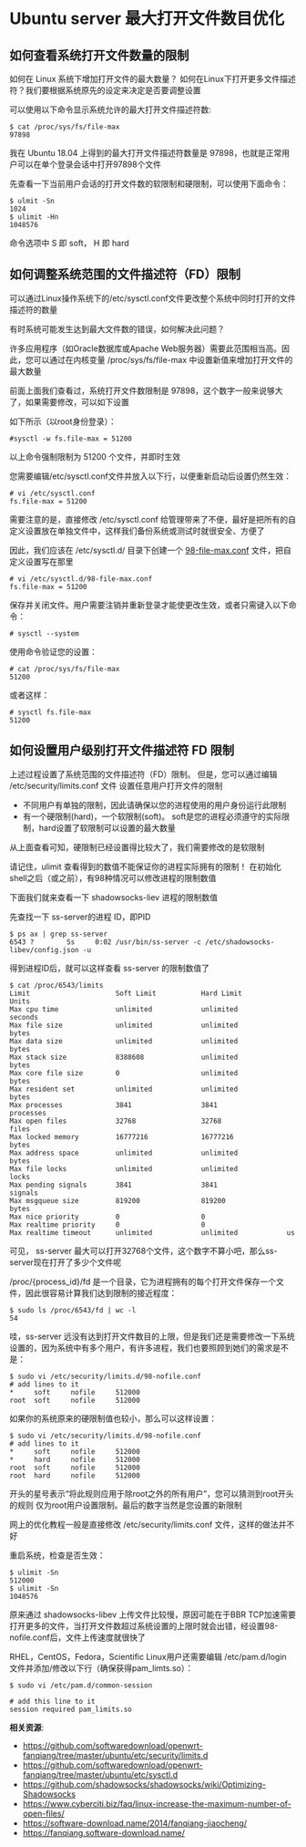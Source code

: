 Ubuntu server 最大打开文件数目优化
========================

如何查看系统打开文件数量的限制
----------------------

如何在 Linux 系统下增加打开文件的最大数量？ 如何在Linux下打开更多文件描述符？我们要根据系统原先的设定来决定是否要调整设置

可以使用以下命令显示系统允许的最大打开文件描述符数:

    $ cat /proc/sys/fs/file-max
    97898

我在 Ubuntu 18.04 上得到的最大打开文件描述符数量是 97898，也就是正常用户可以在单个登录会话中打开97898个文件

先查看一下当前用户会话的打开文件数的软限制和硬限制，可以使用下面命令：

    $ ulmit -Sn
    1024
    $ ulimit -Hn
    1048576

命令选项中 S 即 soft， H 即 hard

如何调整系统范围的文件描述符（FD）限制
-----------------------

可以通过Linux操作系统下的/etc/sysctl.conf文件更改整个系统中同时打开的文件描述符的数量

有时系统可能发生达到最大文件数的错误，如何解决此问题？

许多应用程序（如Oracle数据库或Apache Web服务器）需要此范围相当高。因此，您可以通过在内核变量 /proc/sys/fs/file-max 中设置新值来增加打开文件的最大数量

前面上面我们查看过，系统打开文件数限制是 97898，这个数字一般来说够大了，如果需要修改，可以如下设置

如下所示（以root身份登录）：

    #sysctl -w fs.file-max = 51200

以上命令强制限制为 51200 个文件，并即时生效

您需要编辑/etc/sysctl.conf文件并放入以下行，以便重新启动后设置仍然生效：

    # vi /etc/sysctl.conf
    fs.file-max = 51200

需要注意的是，直接修改 /etc/sysctl.conf 给管理带来了不便，最好是把所有的自定义设置放在单独文件中，这样我们备份系统或测试时就很安全、方便了

因此，我们应该在 /etc/sysctl.d/ 目录下创建一个 [98-file-max.conf](https://github.com/softwaredownload/openwrt-fanqiang/blob/master/ubuntu/etc/sysctl.d/98-file-max.conf) 文件，把自定义设置写在那里

    # vi /etc/sysctl.d/98-file-max.conf
    fs.file-max = 51200

保存并关闭文件。用户需要注销并重新登录才能使更改生效，或者只需键入以下命令：

    # sysctl --system

使用命令验证您的设置：

    # cat /proc/sys/fs/file-max
    51200

或者这样：

    # sysctl fs.file-max
    51200

如何设置用户级别打开文件描述符 FD 限制
-------------------

上述过程设置了系统范围的文件描述符（FD）限制。 但是，您可以通过编辑 /etc/security/limits.conf 文件 设置任意用户打开文件的限制

- 不同用户有单独的限制，因此请确保以您的进程使用的用户身份运行此限制
- 有一个硬限制(hard)，一个软限制(soft)。 soft是您的进程必须遵守的实际限制，hard设置了软限制可以设置的最大数量

从上面查看可知，硬限制已经设置得比较大了，我们需要修改的是软限制

请记住，ulimit 查看得到的数值不能保证你的进程实际拥有的限制！ 在初始化shell之后（或之前），有98种情况可以修改进程的限制数值

下面我们就来查看一下 shadowsocks-liev 进程的限制数值

先查找一下 ss-server的进程 ID，即PID

    $ ps ax | grep ss-server
    6543 ?        Ss     0:02 /usr/bin/ss-server -c /etc/shadowsocks-libev/config.json -u

得到进程ID后，就可以这样查看 ss-server 的限制数值了

    $ cat /proc/6543/limits
    Limit                     Soft Limit           Hard Limit           Units
    Max cpu time              unlimited            unlimited            seconds
    Max file size             unlimited            unlimited            bytes
    Max data size             unlimited            unlimited            bytes
    Max stack size            8388608              unlimited            bytes
    Max core file size        0                    unlimited            bytes
    Max resident set          unlimited            unlimited            bytes
    Max processes             3841                 3841                 processes
    Max open files            32768                32768                files
    Max locked memory         16777216             16777216             bytes
    Max address space         unlimited            unlimited            bytes
    Max file locks            unlimited            unlimited            locks
    Max pending signals       3841                 3841                 signals
    Max msgqueue size         819200               819200               bytes
    Max nice priority         0                    0
    Max realtime priority     0                    0
    Max realtime timeout      unlimited            unlimited            us

可见， ss-server 最大可以打开32768个文件，这个数字不算小吧，那么ss-server现在打开了多少个文件呢

/proc/{process_id}/fd 是一个目录，它为进程拥有的每个打开文件保存一个文件，因此很容易计算我们达到限制的接近程度：

    $ sudo ls /proc/6543/fd | wc -l
    54

哇，ss-server 远没有达到打开文件数目的上限，但是我们还是需要修改一下系统设置的，因为系统中有多个用户，有许多进程，我们也要照顾到她们的需求是不是：

    $ sudo vi /etc/security/limits.d/98-nofile.conf
    # add lines to it
    *     soft     nofile     512000
    root  soft     nofile     512000

如果你的系统原来的硬限制值也较小，那么可以这样设置：

    $ sudo vi /etc/security/limits.d/98-nofile.conf
    # add lines to it
    *     soft     nofile     512000
    *     hard     nofile     512000
    root  soft     nofile     512000
    root  hard     nofile     512000

开头的星号表示“将此规则应用于除root之外的所有用户”，您可以猜测到root开头的规则 仅为root用户设置限制。最后的数字当然是您设置的新限制

网上的优化教程一般是直接修改 /etc/security/limits.conf 文件，这样的做法并不好

重启系统，检查是否生效：

    $ ulimit -Sn
    512000
    $ ulimit -Sn
    1048576

原来通过 shadowsocks-libev 上传文件比较慢，原因可能在于BBR TCP加速需要打开更多的文件，当打开文件数超过系统设置的上限时就会出错，经设置98-nofile.conf后，文件上传速度就很快了

RHEL，CentOS，Fedora，Scientific Linux用户还需要编辑 /etc/pam.d/login 文件并添加/修改以下行（确保获得pam_limts.so）：

    $ sudo vi /etc/pam.d/common-session

    # add this line to it
    session required pam_limits.so

**相关资源**:

- https://github.com/softwaredownload/openwrt-fanqiang/tree/master/ubuntu/etc/security/limits.d
- https://github.com/softwaredownload/openwrt-fanqiang/tree/master/ubuntu/etc/sysctl.d
- https://github.com/shadowsocks/shadowsocks/wiki/Optimizing-Shadowsocks
- https://www.cyberciti.biz/faq/linux-increase-the-maximum-number-of-open-files/
- https://software-download.name/2014/fanqiang-jiaocheng/
- https://fanqiang.software-download.name/